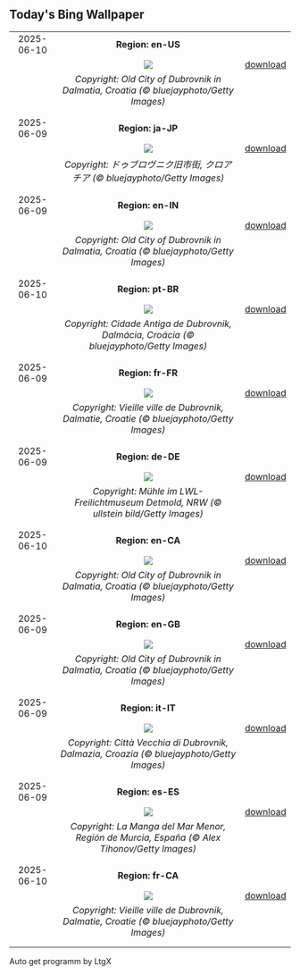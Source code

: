 ## Today's Bing Wallpaper
|      |      |      |
| :----: | :----: | :----: |
|2025-06-10|**Region: en-US**||
||![](https://www.bing.com/th?id=OHR.DubrovnikTwilight_EN-US9005720216_UHD.jpg&pid=hp&w=1152&h=648&rs=1&c=4)| [download](https://www.bing.com/th?id=OHR.DubrovnikTwilight_EN-US9005720216_UHD.jpg)|
||*Copyright: Old City of Dubrovnik in Dalmatia, Croatia (© bluejayphoto/Getty Images)*
||
|||
|2025-06-09|**Region: ja-JP**||
||![](https://www.bing.com/th?id=OHR.DubrovnikTwilight_JA-JP6048239722_UHD.jpg&pid=hp&w=1152&h=648&rs=1&c=4)| [download](https://www.bing.com/th?id=OHR.DubrovnikTwilight_JA-JP6048239722_UHD.jpg)|
||*Copyright: ドゥブロヴニク旧市街, クロアチア (© bluejayphoto/Getty Images)*
||
|||
|2025-06-09|**Region: en-IN**||
||![](https://www.bing.com/th?id=OHR.DubrovnikTwilight_EN-IN8313926705_UHD.jpg&pid=hp&w=1152&h=648&rs=1&c=4)| [download](https://www.bing.com/th?id=OHR.DubrovnikTwilight_EN-IN8313926705_UHD.jpg)|
||*Copyright: Old City of Dubrovnik in Dalmatia, Croatia (© bluejayphoto/Getty Images)*
||
|||
|2025-06-10|**Region: pt-BR**||
||![](https://www.bing.com/th?id=OHR.DubrovnikTwilight_PT-BR8704767990_UHD.jpg&pid=hp&w=1152&h=648&rs=1&c=4)| [download](https://www.bing.com/th?id=OHR.DubrovnikTwilight_PT-BR8704767990_UHD.jpg)|
||*Copyright: Cidade Antiga de Dubrovnik, Dalmácia, Croácia (© bluejayphoto/Getty Images)*
||
|||
|2025-06-09|**Region: fr-FR**||
||![](https://www.bing.com/th?id=OHR.DubrovnikTwilight_FR-FR3018802906_UHD.jpg&pid=hp&w=1152&h=648&rs=1&c=4)| [download](https://www.bing.com/th?id=OHR.DubrovnikTwilight_FR-FR3018802906_UHD.jpg)|
||*Copyright: Vieille ville de Dubrovnik, Dalmatie, Croatie (© bluejayphoto/Getty Images)*
||
|||
|2025-06-09|**Region: de-DE**||
||![](https://www.bing.com/th?id=OHR.MillDetmold_DE-DE7498516874_UHD.jpg&pid=hp&w=1152&h=648&rs=1&c=4)| [download](https://www.bing.com/th?id=OHR.MillDetmold_DE-DE7498516874_UHD.jpg)|
||*Copyright: Mühle im LWL-Freilichtmuseum Detmold, NRW (© ullstein bild/Getty Images)*
||
|||
|2025-06-10|**Region: en-CA**||
||![](https://www.bing.com/th?id=OHR.DubrovnikTwilight_EN-CA9404404543_UHD.jpg&pid=hp&w=1152&h=648&rs=1&c=4)| [download](https://www.bing.com/th?id=OHR.DubrovnikTwilight_EN-CA9404404543_UHD.jpg)|
||*Copyright: Old City of Dubrovnik in Dalmatia, Croatia (© bluejayphoto/Getty Images)*
||
|||
|2025-06-09|**Region: en-GB**||
||![](https://www.bing.com/th?id=OHR.DubrovnikTwilight_EN-GB2328954017_UHD.jpg&pid=hp&w=1152&h=648&rs=1&c=4)| [download](https://www.bing.com/th?id=OHR.DubrovnikTwilight_EN-GB2328954017_UHD.jpg)|
||*Copyright: Old City of Dubrovnik in Dalmatia, Croatia (© bluejayphoto/Getty Images)*
||
|||
|2025-06-09|**Region: it-IT**||
||![](https://www.bing.com/th?id=OHR.DubrovnikTwilight_IT-IT4694671968_UHD.jpg&pid=hp&w=1152&h=648&rs=1&c=4)| [download](https://www.bing.com/th?id=OHR.DubrovnikTwilight_IT-IT4694671968_UHD.jpg)|
||*Copyright: Città Vecchia di Dubrovnik, Dalmazia, Croazia (© bluejayphoto/Getty Images)*
||
|||
|2025-06-09|**Region: es-ES**||
||![](https://www.bing.com/th?id=OHR.MurciaDay_ES-ES3398985009_UHD.jpg&pid=hp&w=1152&h=648&rs=1&c=4)| [download](https://www.bing.com/th?id=OHR.MurciaDay_ES-ES3398985009_UHD.jpg)|
||*Copyright: La Manga del Mar Menor, Región de Murcia, España (© Alex Tihonov/Getty Images)*
||
|||
|2025-06-10|**Region: fr-CA**||
||![](https://www.bing.com/th?id=OHR.DubrovnikTwilight_FR-CA6898280471_UHD.jpg&pid=hp&w=1152&h=648&rs=1&c=4)| [download](https://www.bing.com/th?id=OHR.DubrovnikTwilight_FR-CA6898280471_UHD.jpg)|
||*Copyright: Vieille ville de Dubrovnik, Dalmatie, Croatie (© bluejayphoto/Getty Images)*
||
|||

Auto get programm by LtgX
